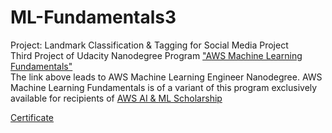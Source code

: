 # ML-Fundamentals3
Project: Landmark Classification &amp; Tagging for Social Media Project <br>
Third Project of Udacity Nanodegree Program ["AWS Machine Learning Fundamentals"](https://www.udacity.com/course/aws-fundamentals--nd189) <br>
The link above leads to AWS Machine Learning Engineer Nanodegree. AWS Machine Learning Fundamentals is of a variant of this program exclusively available for recipients of [AWS AI & ML Scholarship](https://www.udacity.com/scholarships/aws-ai-ml-scholarship-program)

[Certificate](https://www.udacity.com/certificate/e/c1d7e876-f6c0-11ee-87de-8fe7e83708ba)
